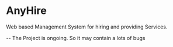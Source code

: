 # AnyHire
Web based Management System for hiring and providing Services.


-- The Project is ongoing. So it may contain a lots of bugs
